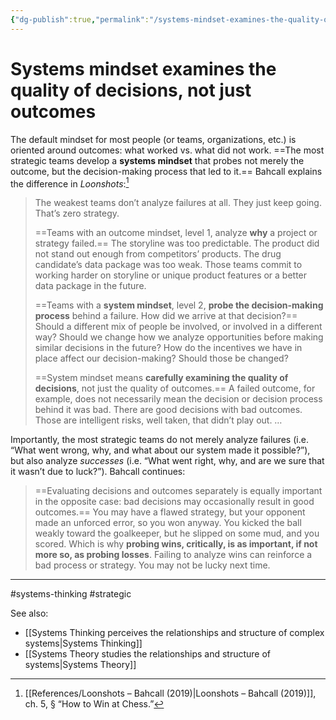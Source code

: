 ```yaml
---
{"dg-publish":true,"permalink":"/systems-mindset-examines-the-quality-of-decisions-not-just-outcomes/"}
---
```


# Systems mindset examines the quality of decisions, not just outcomes

The default mindset for most people (or teams, organizations, etc.) is oriented around outcomes: what worked vs. what did not work. ==The most strategic teams develop a **systems mindset** that probes not merely the outcome, but the decision-making process that led to it.== Bahcall explains the difference in *Loonshots*:[^1]

> The weakest teams don’t analyze failures at all. They just keep going. That’s zero strategy.
> 
> ==Teams with an outcome mindset, level 1, analyze **why** a project or strategy failed.== The storyline was too predictable. The product did not stand out enough from competitors’ products. The drug candidate’s data package was too weak. Those teams commit to working harder on storyline or unique product features or a better data package in the future.
> 
> ==Teams with a **system mindset**, level 2, **probe the decision-making process** behind a failure. How did we arrive at that decision?== Should a different mix of people be involved, or involved in a different way? Should we change how we analyze opportunities before making similar decisions in the future? How do the incentives we have in place affect our decision-making? Should those be changed?
>
> ==System mindset means **carefully examining the quality of decisions**, not just the quality of outcomes.== A failed outcome, for example, does not necessarily mean the decision or decision process behind it was bad. There are good decisions with bad outcomes. Those are intelligent risks, well taken, that didn’t play out. …

Importantly, the most strategic teams do not merely analyze failures (i.e. “What went wrong, why, and what about our system made it possible?”), but also analyze *successes* (i.e. “What went right, why, and are we sure that it wasn’t due to luck?”). Bahcall continues:

> ==Evaluating decisions and outcomes separately is equally important in the opposite case: bad decisions may occasionally result in good outcomes.== You may have a flawed strategy, but your opponent made an unforced error, so you won anyway. You kicked the ball weakly toward the goalkeeper, but he slipped on some mud, and you scored. Which is why **probing wins, critically, is as important, if not more so, as probing losses**. Failing to analyze wins can reinforce a bad process or strategy. You may not be lucky next time.

---
#systems-thinking #strategic 

See also:
- [[Systems Thinking perceives the relationships and structure of complex systems\|Systems Thinking]]
- [[Systems Theory studies the relationships and structure of systems\|Systems Theory]]


[^1]: [[References/Loonshots – Bahcall (2019)\|Loonshots – Bahcall (2019)]], ch. 5, § “How to Win at Chess.”